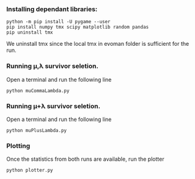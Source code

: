 ### Installing dependant libraries:
```
python -m pip install -U pygame --user
pip install numpy tmx scipy matplotlib random pandas
pip uninstall tmx
```
We uninstall tmx since the local tmx in evoman folder is sufficient for the run.
### Running µ,λ survivor seletion. 
Open a terminal and run the following line
```
python muCommaLambda.py
```
### Running µ+λ survivor seletion. 
Open a terminal and run the following line
```
python muPlusLambda.py
```
### Plotting
Once the statistics from both runs are available, run the plotter
```
python plotter.py
```
